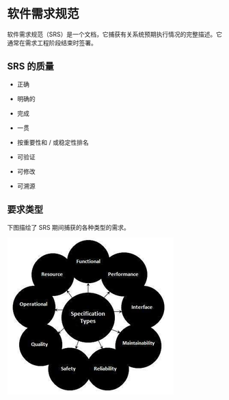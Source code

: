 # 软件需求规范

软件需求规范（SRS）是一个文档，它捕获有关系统预期执行情况的完整描述。它通常在需求工程阶段结束时签署。

## SRS 的质量

* 正确

* 明确的

* 完成

* 一贯

* 按重要性和 / 或稳定性排名

* 可验证

* 可修改

* 可溯源

## 要求类型

下图描绘了 SRS 期间捕获的各种类型的需求。

![测试生命周期中的验收测试](../screenshot/2019-05-30-16-28-10.png)
